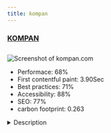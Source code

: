 ```yaml
---
title: kompan
---
```


<div style="height: 3rem">
  <a href="https://www.kompan.com/"><h3>KOMPAN</h3></a>
</div>
<img loading="lazy" src="/images/thumbs/kompan.com.jpg" alt="Screenshot of kompan.com" />
<ul>
  <li>Performace: 68%</li>
  <li>
    First contentful paint:
    3.90Sec
  </li>
  <li>Best practices: 71%</li>
  <li>Accessibility: 88%</li>
  <li>SEO: 77%</li>
  <li>carbon footprint: 0.263</li>
</ul>
<details>
  <summary>Description</summary>
  <p>KOMPAN is a market leader in playgrounds and playground equipment with international branches in 20+ countries across the world.

The task
1. Streamline KOMPAN’s extensive product catalogue across 21+ international sites (1.000+ products with 11.000 variants) 
2. Implement a state of the art context marketing platform that is future-proof and easy to rebuild in order to support full circle digital transformation. 
3. Enrich and customise every element of the websites and shops with behavioural user data, creating an intelligent solution that supports next generation real-time context marketing.
4. Reduce the amount of external applications and processes used in KOMPAN’s digital infrastructure in order to create stronger value chains throughout the entire organisation.KOMPAN’s new, international multi-site solution is built using Aesir Context Marketing - a Joomla!-based platform and CCK that takes advantage of the flexible PHP-codebase and Open Source capabilities of Joomla!. Aesir has been in continuous development through many stages of 3.x, making use of additions like custom fields and templates as they were implemented.

Aesir collects Joomla!’s web development tools with a full suite of content management, ecommerce, cross-channel, and business intelligence functions, collected in one dashboard. Aesir also supports integration with external systems such as ERP and CRM.

With persistent, reliable insight into user behaviour, KOMPAN has the means to dynamically adjust their strategy on the fly, promoting better user experiences through modular web creation, leading to recurring value through higher conversion rates and a stronger brand consistency.

KOMPAN can reduce the number of third-party applications by 60-70% and processes by 70-80% over the next few years.</p>
</details>

